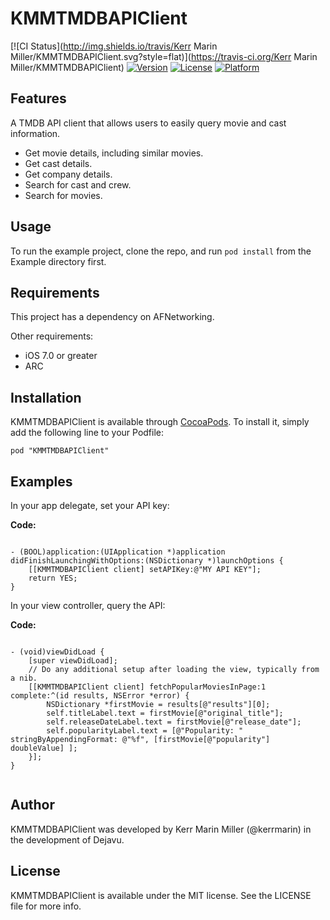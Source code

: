 # KMMTMDBAPIClient

[![CI Status](http://img.shields.io/travis/Kerr Marin Miller/KMMTMDBAPIClient.svg?style=flat)](https://travis-ci.org/Kerr Marin Miller/KMMTMDBAPIClient)
[![Version](https://img.shields.io/cocoapods/v/KMMTMDBAPIClient.svg?style=flat)](http://cocoadocs.org/docsets/KMMTMDBAPIClient)
[![License](https://img.shields.io/cocoapods/l/KMMTMDBAPIClient.svg?style=flat)](http://cocoadocs.org/docsets/KMMTMDBAPIClient)
[![Platform](https://img.shields.io/cocoapods/p/KMMTMDBAPIClient.svg?style=flat)](http://cocoadocs.org/docsets/KMMTMDBAPIClient)

## Features

A TMDB API client that allows users to easily query movie and cast information.

  - Get movie details, including similar movies.
  - Get cast details.
  - Get company details.
  - Search for cast and crew.
  - Search for movies.

## Usage

To run the example project, clone the repo, and run `pod install` from the Example directory first.

## Requirements

This project has a dependency on AFNetworking.

Other requirements: 

- iOS 7.0 or greater
- ARC

## Installation

KMMTMDBAPIClient is available through [CocoaPods](http://cocoapods.org). To install
it, simply add the following line to your Podfile:

    pod "KMMTMDBAPIClient"

## Examples

In your app delegate, set your API key:

**Code:**

```objc

- (BOOL)application:(UIApplication *)application didFinishLaunchingWithOptions:(NSDictionary *)launchOptions {
    [[KMMTMDBAPIClient client] setAPIKey:@"MY API KEY"];
    return YES;
}

```

In your view controller, query the API:

**Code:**

```objc

- (void)viewDidLoad {
    [super viewDidLoad];
    // Do any additional setup after loading the view, typically from a nib.
    [[KMMTMDBAPIClient client] fetchPopularMoviesInPage:1 complete:^(id results, NSError *error) {
        NSDictionary *firstMovie = results[@"results"][0];
        self.titleLabel.text = firstMovie[@"original_title"];
        self.releaseDateLabel.text = firstMovie[@"release_date"];
        self.popularityLabel.text = [@"Popularity: " stringByAppendingFormat: @"%f", [firstMovie[@"popularity"] doubleValue] ];
    }];
}


```


## Author

KMMTMDBAPIClient was developed by Kerr Marin Miller (@kerrmarin) in the development of Dejavu.

## License

KMMTMDBAPIClient is available under the MIT license. See the LICENSE file for more info.

